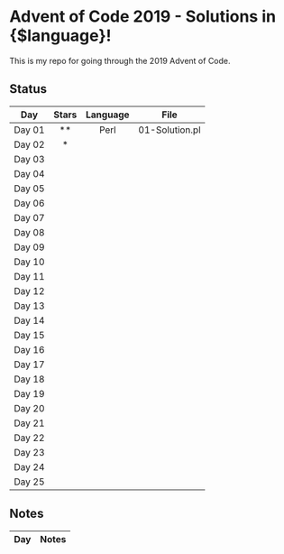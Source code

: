 # Advent of Code 2019 - Solutions in {$language}!

This is my repo for going through the 2019 Advent of Code.

## Status

| Day           | Stars   | Language | File            |
|:-------------:|:-------:|:--------:|:---------------:|
| Day 01        | **      | Perl     | 01-Solution.pl  |
| Day 02        | * |||
| Day 03        |  |||
| Day 04        |  |||
| Day 05        |  |||
| Day 06        |  |||
| Day 07        |  |||
| Day 08        |  |||
| Day 09        |  |||
| Day 10        |  |||
| Day 11        |  |||
| Day 12        |  |||
| Day 13        |  |||
| Day 14        |  |||
| Day 15        |  |||
| Day 16        |  |||
| Day 17        |  |||
| Day 18        |  |||
| Day 19        |  |||
| Day 20        |  |||
| Day 21        |  |||
| Day 22        |  |||
| Day 23        |  |||
| Day 24        |  |||
| Day 25        |  |||

## Notes

| Day           | Notes   |
|:------------- |:------- |
